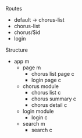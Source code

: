 Routes
* default -> chorus-list
* chorus-list
* chorus/$id
* login

Structure
* app m
    * page m
        * chorus list page c
        * login page c
    * chorus module
        * chorus list c
        * chorus summary c
        * chorus detail c
    * login module
        * login c
    * search m
        * search c
